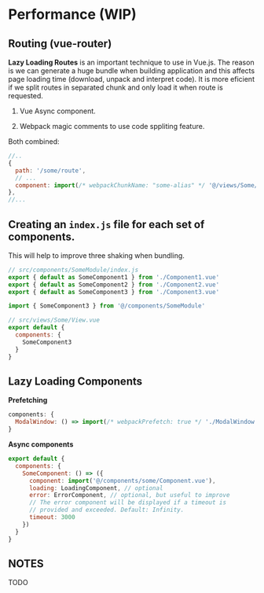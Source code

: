 # Performance (WIP)

## Routing (vue-router)

**Lazy Loading Routes** is an important technique to use in Vue.js. The reason is we can generate a huge bundle when building application and this affects page loading time (download, unpack and interpret code). It is more eficient if we split routes in separated chunk and only load it when route is requested.

1) Vue Async component.

2) Webpack magic comments to use code sppliting feature.


Both combined:

```js
//..
{
  path: '/some/route',
  // ...
  component: import(/* webpackChunkName: "some-alias" */ '@/views/Some/View.vue') // webpack magic comment + Async Component combined
},
//...
```

## Creating an `index.js` file for each set of components.

This will help to improve three shaking when bundling.

```js
// src/components/SomeModule/index.js
export { default as SomeComponent1 } from './Component1.vue'
export { default as SomeComponent2 } from './Component2.vue'
export { default as SomeComponent3 } from './Component3.vue'
```

```js
import { SomeComponent3 } from '@/components/SomeModule'

// src/views/Some/View.vue
export default {
  components: {
    SomeComponent3
  }
}
```

## Lazy Loading Components

**Prefetching**

```js
components: {
  ModalWindow: () => import(/* webpackPrefetch: true */ './ModalWindow.vue')
}
```

**Async components**

```js
export default {
  components: {
    SomeComponent: () => ({
      component: import('@/components/some/Component.vue'),
      loading: LoadingComponent, // optional
      error: ErrorComponent, // optional, but useful to improve
      // The error component will be displayed if a timeout is
      // provided and exceeded. Default: Infinity.
      timeout: 3000
    })
  }
}
```

## NOTES

TODO
